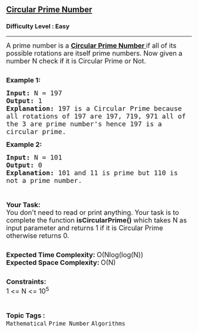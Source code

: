 <h2><a href="https://www.geeksforgeeks.org/problems/circular-prime-number0230/1?page=6&category=Mathematical&difficulty=Easy&sortBy=submissions">Circular Prime Number</a></h2><h3>Difficulty Level : Easy</h3><hr><div class="problems_problem_content__Xm_eO"><p><span style="font-size:18px">A prime number is a&nbsp;<a href="https://en.wikipedia.org/wiki/Circular_prime" target="_blank"><strong>Circular Prime Number&nbsp;</strong></a>if all of its possible rotations are itself prime numbers. Now given a number N check if it is Circular Prime or Not.</span><br>
&nbsp;</p>

<p><strong><span style="font-size:18px">Example 1:</span></strong></p>

<pre><strong><span style="font-size:18px">Input: </span></strong><span style="font-size:18px">N = 197
<strong>Output: </strong>1
<strong>Explanation: </strong>197 is a Circular Prime because
all rotations of 197 are 197, 719, 971 all of 
the 3 are prime number's hence 197 is a 
circular prime.</span>
</pre>

<p><span style="font-size:18px"><strong>Example 2:</strong></span></p>

<pre><strong><span style="font-size:18px">Input: </span></strong><span style="font-size:18px">N = 101
</span><span style="font-size:18px"><strong>Output: </strong>0
<strong>Explanation: </strong>101 and 11 is prime but 110 is
not a prime number.</span>
</pre>

<p>&nbsp;</p>

<p><span style="font-size:18px"><strong>Your Task:</strong><br>
You don't need to read or print anything. Your task is to complete the function&nbsp;<strong>isCircularPrime()</strong>&nbsp;which takes N as input parameter and returns 1 if it is Circular Prime otherwise returns 0.</span><br>
&nbsp;</p>

<p><span style="font-size:18px"><strong>Expected Time Complexity:&nbsp;</strong>O(Nlog(log(N))<br>
<strong>Expected Space Complexity:&nbsp;</strong>O(N)</span><br>
&nbsp;</p>

<p><span style="font-size:18px"><strong>Constraints:</strong><br>
1 &lt;= N &lt;= 10<sup>5</sup></span></p>
</div><br><p><span style=font-size:18px><strong>Topic Tags : </strong><br><code>Mathematical</code>&nbsp;<code>Prime Number</code>&nbsp;<code>Algorithms</code>&nbsp;